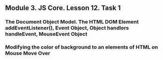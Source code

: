 ## Module 3. JS Core. Lesson 12. Task 1

### The Document Object Model. The HTML DOM Element addEventListener(), Event Object, Object handlers handleEvent, MouseEvent Object

### Modifying the color of background to an elements of HTML on Mouse Move Over
